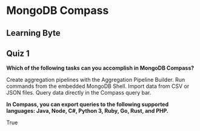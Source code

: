 # MongoDB Compass

## Learning Byte

## Quiz 1
**Which of the following tasks can you accomplish in MongoDB Compass?**

Create aggregation pipelines with the Aggregation Pipeline Builder.
Run commands from the embedded MongoDB Shell.
Import data from CSV or JSON files.
Query data directly in the Compass query bar.

**In Compass, you can export queries to the following supported languages: Java, Node, C#, Python 3, Ruby, Go, Rust, and PHP.**

True

